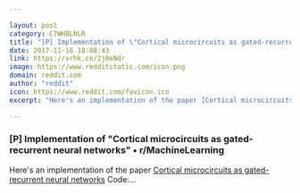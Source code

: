 ```yaml
---

layout: post
category: C7WHBLNLR
title: "[P] Implementation of \"Cortical microcircuits as gated-recurrent neural networks\" • r/MachineLearning"
date: 2017-11-16 18:08:43
link: https://vrhk.co/2j0eNdr
image: https://www.redditstatic.com/icon.png
domain: reddit.com
author: "reddit"
icon: https://www.reddit.com/favicon.ico
excerpt: "Here's an implementation of the paper [Cortical microcircuits as gated-recurrent neural networks](<https://arxiv.org/abs/1711.02448>) Code:..."

---
```


### [P] Implementation of "Cortical microcircuits as gated-recurrent neural networks" • r/MachineLearning

Here's an implementation of the paper [Cortical microcircuits as gated-recurrent neural networks](<https://arxiv.org/abs/1711.02448>) Code:...